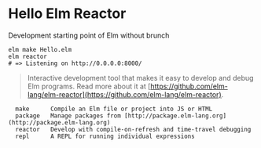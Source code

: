 # Hello Elm Reactor

Development starting point of Elm without brunch

```
elm make Hello.elm
elm reactor
# => Listening on http://0.0.0.0:8000/
```

> Interactive development tool that makes it easy to develop and debug Elm programs. Read more about it at [https://github.com/elm-lang/elm-reactor](https://github.com/elm-lang/elm-reactor).

```
  make      Compile an Elm file or project into JS or HTML
  package   Manage packages from [http://package.elm-lang.org](http://package.elm-lang.org)
  reactor   Develop with compile-on-refresh and time-travel debugging
  repl      A REPL for running individual expressions
```
